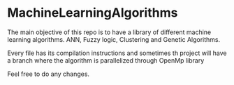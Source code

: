 # MachineLearningAlgorithms

The main objective of this repo is to have a library of different machine learning algorithms.
ANN, Fuzzy logic, Clustering and Genetic Algorithms.

Every file has its compilation instructions and sometimes th project will have a branch where the
algorithm is parallelized through OpenMp library

Feel free to do any changes.
